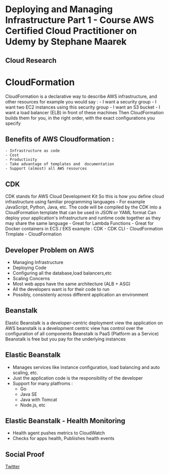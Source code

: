 
# Deploying and Managing Infrastructure Part 1 - Course AWS Certified Cloud Practitioner on Udemy by Stephane Maarek

## Cloud Research
# CloudFormation
CloudFormation is a declarative way to describe AWS infrastructure, and other resources
for example you would say :
	- I want a security group
	- I want two EC2 instances using this security group
	- I want an S3 bucket
	- I want a load balancer (ELB) in front of these machines
Then CloudFormation builds them for you, in the right order, with the exact configurations you specify

## Benefits of AWS Cloudformation :
	- Infrastructure as code
	- Cost
	- Productivity
	- Take advantage of templates and  documentation
	- Support (almost) all AWS resources
 
## CDK 
CDK stands for AWS Cloud Development Kit
So this is how you define cloud infrastructure using familiar programming languages
	-  For example JavaScript, Python, Java, etc.
The code will be compiled by the CDK into a CloudFormation template that can be used in JSON or YAML format
Can deploy your application's infrastructure and runtime code together as they may share the same language
	- Great for Lambda Functions
	- Great for Docker containers in ECS / EKS 
example : CDK - CDK CLI - CloudFormation Trmplate - CloudFormation 

## Developer Problem on AWS
- Managing Infrastructure 
- Deploying Code 
- Configuring all the database,load balancers,etc
- Scaling Concerns
- Most web apps have the same architecture (ALB + ASG)
- All the developers want is for their code to run 
- Possibly, consistenly across different application an environment 

## Beanstalk 
Elastic Beanstalk is a developer-centric deployment view the application on AWS
beanstalk is a development centric view
has control over the configuration of all components
Beanstalk is PaaS (Platform as a Service)
Beanstalk is free but you pay for the underlying instances

## Elastic Beanstalk 
- Manages services like instance configuration, load balancing and auto scaling, etc.
- Just the application code is the responsibility of the developer 
- Support for many platfroms :
	- Go
	- Java SE
	- Java with Tomcat 
	- Node.js, etc
## Elastic Beanstalk - Health Monitoring 
- Health agent pushes metrics to CloudWatch
- Checks for apps health, Publiishes health events 

## Social Proof

[Twitter](https://twitter.com/silvyameliaa_/status/1619832111002980355)

